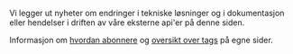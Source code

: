 Vi legger ut nyheter om endringer i tekniske løsninger og i dokumentasjon eller hendelser i driften av våre eksterne api'er på denne siden.

Informasjon om [hvordan abonnere](/om/varsler) og [oversikt over tags](tags) på egne sider.

